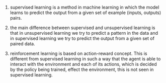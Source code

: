 1. supervised learning is a method in machine learning in which the model learns to predict the output from a given set of example (inputs, outputs) pairs.

2. the main difference between supervised and unsupervised learning is that in unsupervised learning we try to predict a pattern in the data and in supervised learning we try to predict the output from a given set of paired data.

3. reinforcement learning is based on action-reward concept. This is different from supervised learning in such a way that the agent is able to interact with the environment and each of its actions, which is decided by the policy being trained, effect the environment, this  is not seen in supervised learning. 